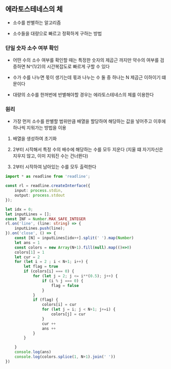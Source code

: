 ## 에라토스테네스의 체

- 소수를 판별하는 알고리즘

- 소수들을 대량으로 빠르고 정확하게 구하는 방법

### 단일 숫자 소수 여부 확인

- 어떤 수의 소수 여부를 확인할 때는 특정한 숫자의 제곱근 까지만 약수의 여부를 검증하면 N^(1/2)의 시간복잡도로 빠르게 구할 수 있다

- 수가 수를 나누면 몫이 생기는데 몫과 나누는 수 둘 중 하나는 N 제곱근 이하이기 떄문이다

- 대량의 소수를 한꺼번에 반별해야할 경우는 에라토스테네스의 체를 이용한다

### 원리

- 가장 먼저 소수를 판별할 범위만큼 배열을 할당하여 해당하는 값을 넣어주고 이후에 하나씩 지워가는 방법을 이용

1. 배열을 생성하여 초기화

2. 2부터 시작해서 특정 수의 배수에 해당하는 수를 모두 지운다 (지울 떄 자기자신은 지우지 않고, 이미 지워진 수는 건너뛴다)

3. 2부터 시작하여 남아있는 수를 모두 출력한다

```ts
import * as readline from 'readline';

const rl = readline.createInterface({
    input: process.stdin,
    output: process.stdout
});

let idx = 0;
let inputLines = [];
const INF = Number.MAX_SAFE_INTEGER
rl.on('line', (line: string) => {
    inputLines.push(line);
}).on('close', () => {
    const [N] = inputLines[idx++].split(' ').map(Number)
    let ans = 1
    const colors = new Array(N+1).fill(null).map(()=>0)
    colors[1] = 1
    let cur = 2
    for (let i = 2 ; i < N+1; i++) {
        let flag = true
        if (colors[i] === 0) {
            for (let j = 2; j <= i**(0.5); j++) {
                if (i % j === 0) {
                    flag = false
                }
            }
            if (flag) {
                colors[i] = cur
                for (let j = i; j < N+1; j+=i) {
                    colors[j] = cur
                }
                cur ++
                ans ++
            }
        }

    }
    console.log(ans)
    console.log(colors.splice(1, N+1).join(' '))
})


```